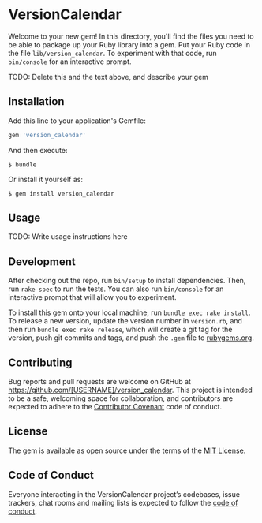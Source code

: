 # VersionCalendar

Welcome to your new gem! In this directory, you'll find the files you need to be able to package up your Ruby library into a gem. Put your Ruby code in the file `lib/version_calendar`. To experiment with that code, run `bin/console` for an interactive prompt.

TODO: Delete this and the text above, and describe your gem

## Installation

Add this line to your application's Gemfile:

```ruby
gem 'version_calendar'
```

And then execute:

    $ bundle

Or install it yourself as:

    $ gem install version_calendar

## Usage

TODO: Write usage instructions here

## Development

After checking out the repo, run `bin/setup` to install dependencies. Then, run `rake spec` to run the tests. You can also run `bin/console` for an interactive prompt that will allow you to experiment.

To install this gem onto your local machine, run `bundle exec rake install`. To release a new version, update the version number in `version.rb`, and then run `bundle exec rake release`, which will create a git tag for the version, push git commits and tags, and push the `.gem` file to [rubygems.org](https://rubygems.org).

## Contributing

Bug reports and pull requests are welcome on GitHub at https://github.com/[USERNAME]/version_calendar. This project is intended to be a safe, welcoming space for collaboration, and contributors are expected to adhere to the [Contributor Covenant](http://contributor-covenant.org) code of conduct.

## License

The gem is available as open source under the terms of the [MIT License](https://opensource.org/licenses/MIT).

## Code of Conduct

Everyone interacting in the VersionCalendar project’s codebases, issue trackers, chat rooms and mailing lists is expected to follow the [code of conduct](https://github.com/[USERNAME]/version_calendar/blob/master/CODE_OF_CONDUCT.md).
